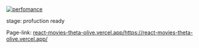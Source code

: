[![perfomance](https://i.imgur.com/3vS4v2p.png "perfomance")](https://i.imgur.com/3vS4v2p.png "perfomance")

stage: profuction ready

Page-link: [react-movies-theta-olive.vercel.app/](https://react-movies-theta-olive.vercel.app/)https://react-movies-theta-olive.vercel.app/
